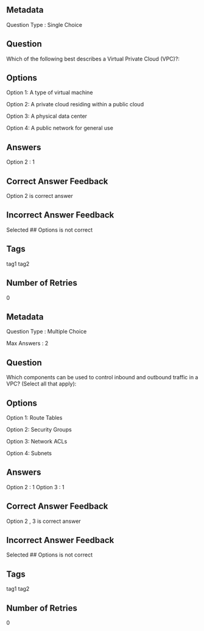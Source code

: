 ## Metadata
Question Type : Single Choice

## Question
Which of the following best describes a Virtual Private Cloud (VPC)?:

## Options
Option 1: A type of virtual machine

Option 2: A private cloud residing within a public cloud

Option 3: A physical data center

Option 4: A public network for general use

## Answers
Option 2 : 1

## Correct Answer Feedback
Option 2 is correct answer

## Incorrect Answer Feedback
Selected ## Options is not correct

## Tags
tag1
tag2

## Number of Retries
0

## Metadata
Question Type : Multiple Choice

Max Answers : 2


## Question
Which components can be used to control inbound and outbound traffic in a VPC? (Select all that apply):

## Options
Option 1: Route Tables

Option 2: Security Groups

Option 3: Network ACLs

Option 4: Subnets

## Answers
Option 2 : 1
Option 3 : 1

## Correct Answer Feedback
Option 2 , 3 is correct answer

## Incorrect Answer Feedback
Selected ## Options is not correct

## Tags
tag1
tag2

## Number of Retries
0
<question source="https://raw.githubusercontent.com/SumitSP404/Spek_Repo/main/Spektra_InlineQuestionODL/Page_5_6/Grouped_Question_metadata.md"/>
